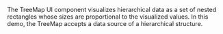 The TreeMap UI component visualizes hierarchical data as&nbsp;a&nbsp;set of&nbsp;nested rectangles whose sizes are proportional to&nbsp;the visualized values. In&nbsp;this demo, the TreeMap accepts a&nbsp;data source of&nbsp;a&nbsp;hierarchical structure.